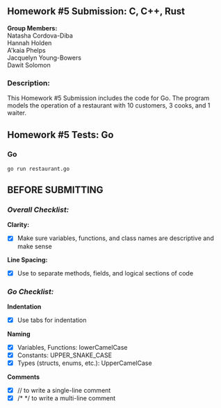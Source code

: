 ## Homework #5 Submission: C, C++, Rust
**Group Members:** <br>
Natasha Cordova-Diba <br>
Hannah Holden <br>
A'kaia Phelps <br>
Jacquelyn Young-Bowers <br>
Dawit Solomon

### Description:
This Homework #5 Submission includes the code for Go. The program models the operation of a restaurant with 10 customers, 3 cooks, and 1 waiter. <br>

## Homework #5 Tests: Go
### Go

```
go run restaurant.go
```


## BEFORE SUBMITTING
### *Overall Checklist:* <br>
**Clarity:**
- [x] Make sure variables, functions, and class names are descriptive and make sense

**Line Spacing:**
- [x] Use to separate methods, fields, and logical sections of code

### *Go Checklist:* <br>
**Indentation**
- [x] Use tabs for indentation <br>

**Naming**<br>
- [x] Variables, Functions: lowerCamelCase
- [x] Constants: UPPER_SNAKE_CASE
- [x] Types (structs, enums, etc.): UpperCamelCase <br>

**Comments**<br>
- [x] // to write a single-line comment
- [x] /* */ to write a multi-line comment
